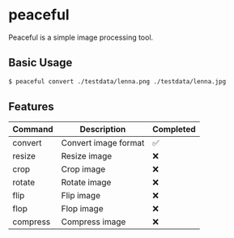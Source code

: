 # peaceful

Peaceful is a simple image processing tool.

## Basic Usage

```bash
$ peaceful convert ./testdata/lenna.png ./testdata/lenna.jpg
```

## Features

| Command | Description | Completed |
| --- | --- | --- |
| convert | Convert image format | ✅ |
| resize | Resize image | ❌ | 
| crop | Crop image | ❌ |
| rotate | Rotate image | ❌ |
| flip | Flip image | ❌ |
| flop | Flop image | ❌ |
| compress | Compress image | ❌ |
